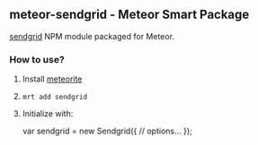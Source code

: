 ## meteor-sendgrid - Meteor Smart Package

[sendgrid](https://github.com/sendgrid/sendgrid-nodejs) NPM module packaged for Meteor.

### How to use?

1. Install [meteorite](https://github.com/oortcloud/meteorite)
2. `mrt add sendgrid`
3. Initialize with:

    var sendgrid = new Sendgrid({
        // options...
    });
